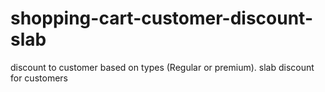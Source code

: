# shopping-cart-customer-discount-slab
discount to customer based on types (Regular or premium). slab discount for customers
